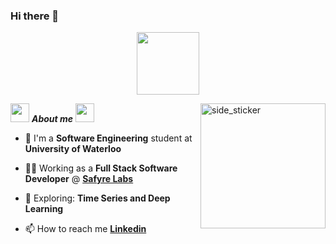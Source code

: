 ### Hi there 👋

<!--
**aadityayadav/aadityayadav** is a ✨ _special_ ✨ repository because its `README.md` (this file) appears on your GitHub profile.

Here are some ideas to get you started:

- 🔭 I’m currently working on ...
- 🌱 I’m currently learning ...
- 👯 I’m looking to collaborate on ...
- 🤔 I’m looking for help with ...
- 💬 Ask me about ...
- 📫 How to reach me: ...
- 😄 Pronouns: ...
- ⚡ Fun fact: ...
-->


<div id="header" align="center">
  <img src="https://media.giphy.com/media/M9gbBd9nbDrOTu1Mqx/giphy.gif" width="100"/>
</div>
<img src="https://komarev.com/ghpvc/?username=aadityayadav&style=flat-square&color=blue" align= "center" alt=""/>

<img src="https://media.giphy.com/media/iY8CRBdQXODJSCERIr/giphy.gif" width="30px">&nbsp;***About me***
<img src="https://media.giphy.com/media/iY8CRBdQXODJSCERIr/giphy.gif" width="30px">
<img align="right" width=200px height=200px alt="side_sticker" src="https://media.giphy.com/media/TEnXkcsHrP4YedChhA/giphy.gif" />


- 🏫 I'm a **Software Engineering** student at **University of Waterloo**

- 👨‍💻 Working as a **Full Stack Software Developer** @ **<a href="https://www.safyrelabs.com/"> Safyre Labs </a>**

- 🌱 Exploring: **Time Series and Deep Learning**

- 📫 How to reach me **<a href ="https://ca.linkedin.com/in/aaditya-yadav-a556a61b1"> Linkedin </a>**



